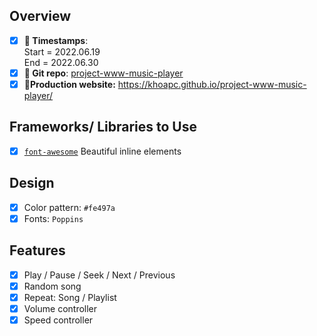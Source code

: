 ## Overview
- [x] **📅 Timestamps**:      
Start = 2022.06.19  
End = 2022.06.30
- [x] **🔗 Git repo**: [project-www-music-player](https://github.com/KhoaPC/project-www-music-player)
- [x] **🔗Production website:** https://khoapc.github.io/project-www-music-player/

## Frameworks/ Libraries to Use
- [x] [`font-awesome`]([http://](https://fontawesome.com/)) Beautiful inline elements

## Design 
- [x] Color pattern: `#fe497a`
- [x] Fonts: `Poppins`

## Features
- [x] Play / Pause / Seek / Next / Previous
- [x] Random song 
- [x] Repeat: Song / Playlist
- [x] Volume controller
- [x] Speed controller